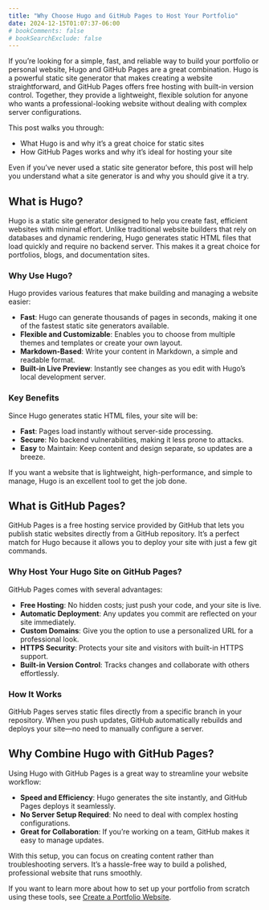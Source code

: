```yaml
---
title: "Why Choose Hugo and GitHub Pages to Host Your Portfolio"
date: 2024-12-15T01:07:37-06:00
# bookComments: false
# bookSearchExclude: false
---
```


If you’re looking for a simple, fast, and reliable way to build your portfolio or personal website, Hugo and GitHub Pages are a great combination. Hugo is a powerful static site generator that makes creating a website straightforward, and GitHub Pages offers free hosting with built-in version control. Together, they provide a lightweight, flexible solution for anyone who wants a professional-looking website without dealing with complex server configurations.

This post walks you through:

- What Hugo is and why it’s a great choice for static sites
- How GitHub Pages works and why it’s ideal for hosting your site

Even if you’ve never used a static site generator before, this post will help you understand what a site generator is and why you should give it a try.

## What is Hugo?

Hugo is a static site generator designed to help you create fast, efficient websites with minimal effort. Unlike traditional website builders that rely on databases and dynamic rendering, Hugo generates static HTML files that load quickly and require no backend server. This makes it a great choice for portfolios, blogs, and documentation sites.

### Why Use Hugo?

Hugo provides various features that make building and managing a website easier:

- **Fast**: Hugo can generate thousands of pages in seconds, making it one of the fastest static site generators available.
- **Flexible and Customizable**: Enables you to choose from multiple themes and templates or create your own layout.
- **Markdown-Based**: Write your content in Markdown, a simple and readable format.
- **Built-in Live Preview**: Instantly see changes as you edit with Hugo’s local development server.

### Key Benefits

Since Hugo generates static HTML files, your site will be:

- **Fast**: Pages load instantly without server-side processing.
- **Secure**: No backend vulnerabilities, making it less prone to attacks.
- **Easy** to Maintain: Keep content and design separate, so updates are a breeze.

If you want a website that is lightweight, high-performance, and simple to manage, Hugo is an excellent tool to get the job done.

## What is GitHub Pages?

GitHub Pages is a free hosting service provided by GitHub that lets you publish static websites directly from a GitHub repository. It’s a perfect match for Hugo because it allows you to deploy your site with just a few git commands.

### Why Host Your Hugo Site on GitHub Pages?

GitHub Pages comes with several advantages:

- **Free Hosting**: No hidden costs; just push your code, and your site is live.
- **Automatic Deployment**: Any updates you commit are reflected on your site immediately.
- **Custom Domains**: Give you the option to use a personalized URL for a professional look.
- **HTTPS Security**: Protects your site and visitors with built-in HTTPS support.
- **Built-in Version Control**: Tracks changes and collaborate with others effortlessly.

### How It Works

GitHub Pages serves static files directly from a specific branch in your repository. When you push updates, GitHub automatically rebuilds and deploys your site—no need to manually configure a server.

## Why Combine Hugo with GitHub Pages?

Using Hugo with GitHub Pages is a great way to streamline your website workflow:

- **Speed and Efficiency**: Hugo generates the site instantly, and GitHub Pages deploys it seamlessly.
- **No Server Setup Required**: No need to deal with complex hosting configurations.
- **Great for Collaboration**: If you’re working on a team, GitHub makes it easy to manage updates.

With this setup, you can focus on creating content rather than troubleshooting servers. It’s a hassle-free way to build a polished, professional website that runs smoothly.

If you want to learn more about how to set up your portfolio from scratch using these tools, see [Create a Portfolio Website](/docs/portfolio/create-a-portfolio/).
